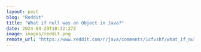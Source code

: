 ```yaml
---
layout: post
blog: "Reddit"
title: "What if null was an Object in Java?"
date: 2024-04-29T10:32:27Z
image: images/reddit.png
remote_url: "https://www.reddit.com/r/java/comments/1cfvshf/what_if_null_was_an_object_in_java/"
---
```

